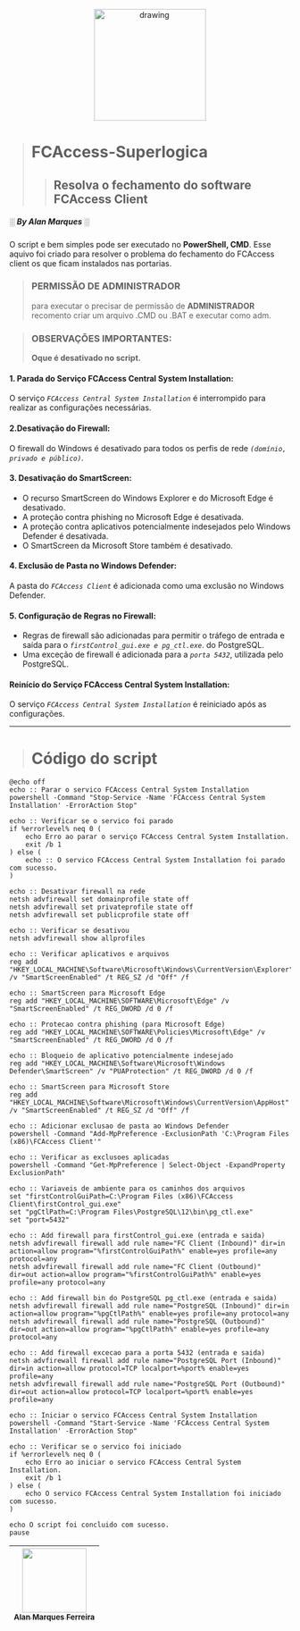 <p align="center"><img src="https://github.com/AlanMarquesFerreira/FCAccess-Superlogica/assets/124633669/078d05df-a5cf-4dbe-a29f-30c9108b9cb3.png" alt="drawing" width="200"/></p>

> # FCAccess-Superlogica
>> ## Resolva o fechamento do software FCAccess Client

##### ░ By Alan Marques ░

O script e bem simples pode ser executado no  **PowerShell, CMD**. 
Esse aquivo foi criado para resolver o problema do fechamento do FCAccess client os que ficam instalados nas portarias.

> ### PERMISSÃO DE ADMINISTRADOR
>
> para executar o  precisar de permissão de **ADMINISTRADOR** recomento criar um arquivo .CMD ou .BAT
> e executar como adm.

>### OBSERVAÇÕES IMPORTANTES:
> **Oque é desativado no script.**
>
#### 1. Parada do Serviço FCAccess Central System Installation:

O serviço _`FCAccess Central System Installation`_ é interrompido para realizar as configurações necessárias.

#### 2.Desativação do Firewall:

O firewall do Windows é desativado para todos os perfis de rede _`(domínio, privado e público)`_.

#### 3. Desativação do SmartScreen:

* O recurso SmartScreen do Windows Explorer e do Microsoft Edge é desativado.
* A proteção contra phishing no Microsoft Edge é desativada.
* A proteção contra aplicativos potencialmente indesejados pelo Windows Defender é desativada.
* O SmartScreen da Microsoft Store também é desativado.
  
#### 4. Exclusão de Pasta no Windows Defender:

A pasta do _`FCAccess Client`_ é adicionada como uma exclusão no Windows Defender.

#### 5. Configuração de Regras no Firewall:

* Regras de firewall são adicionadas para permitir o tráfego de entrada e saída para o _`firstControl_gui.exe e pg_ctl.exe`_. do PostgreSQL.
* Uma exceção de firewall é adicionada para a _`porta 5432`_, utilizada pelo PostgreSQL.

#### Reinício do Serviço FCAccess Central System Installation:

O serviço _`FCAccess Central System Installation`_ é reiniciado após as configurações.


___

># Código do script
>
```
@echo off
echo :: Parar o servico FCAccess Central System Installation
powershell -Command "Stop-Service -Name 'FCAccess Central System Installation' -ErrorAction Stop"

echo :: Verificar se o servico foi parado
if %errorlevel% neq 0 (
    echo Erro ao parar o serviço FCAccess Central System Installation.
    exit /b 1
) else (
    echo :: O servico FCAccess Central System Installation foi parado com sucesso.
)

echo :: Desativar firewall na rede
netsh advfirewall set domainprofile state off
netsh advfirewall set privateprofile state off
netsh advfirewall set publicprofile state off

echo :: Verificar se desativou
netsh advfirewall show allprofiles

echo :: Verificar aplicativos e arquivos
reg add "HKEY_LOCAL_MACHINE\Software\Microsoft\Windows\CurrentVersion\Explorer" /v "SmartScreenEnabled" /t REG_SZ /d "Off" /f

echo :: SmartScreen para Microsoft Edge
reg add "HKEY_LOCAL_MACHINE\SOFTWARE\Microsoft\Edge" /v "SmartScreenEnabled" /t REG_DWORD /d 0 /f

echo :: Protecao contra phishing (para Microsoft Edge)
reg add "HKEY_LOCAL_MACHINE\SOFTWARE\Policies\Microsoft\Edge" /v "SmartScreenEnabled" /t REG_DWORD /d 0 /f

echo :: Bloqueio de aplicativo potencialmente indesejado
reg add "HKEY_LOCAL_MACHINE\Software\Microsoft\Windows Defender\SmartScreen" /v "PUAProtection" /t REG_DWORD /d 0 /f

echo :: SmartScreen para Microsoft Store
reg add "HKEY_LOCAL_MACHINE\Software\Microsoft\Windows\CurrentVersion\AppHost" /v "SmartScreenEnabled" /t REG_SZ /d "Off" /f

echo :: Adicionar exclusao de pasta ao Windows Defender
powershell -Command "Add-MpPreference -ExclusionPath 'C:\Program Files (x86)\FCAccess Client'"

echo :: Verificar as exclusoes aplicadas
powershell -Command "Get-MpPreference | Select-Object -ExpandProperty ExclusionPath"

echo :: Variaveis de ambiente para os caminhos dos arquivos
set "firstControlGuiPath=C:\Program Files (x86)\FCAccess Client\firstControl_gui.exe"
set "pgCtlPath=C:\Program Files\PostgreSQL\12\bin\pg_ctl.exe"
set "port=5432"

echo :: Add firewall para firstControl_gui.exe (entrada e saida)
netsh advfirewall firewall add rule name="FC Client (Inbound)" dir=in action=allow program="%firstControlGuiPath%" enable=yes profile=any protocol=any
netsh advfirewall firewall add rule name="FC Client (Outbound)" dir=out action=allow program="%firstControlGuiPath%" enable=yes profile=any protocol=any

echo :: Add firewall bin do PostgreSQL pg_ctl.exe (entrada e saida)
netsh advfirewall firewall add rule name="PostgreSQL (Inbound)" dir=in action=allow program="%pgCtlPath%" enable=yes profile=any protocol=any
netsh advfirewall firewall add rule name="PostgreSQL (Outbound)" dir=out action=allow program="%pgCtlPath%" enable=yes profile=any protocol=any

echo :: Add firewall excecao para a porta 5432 (entrada e saida)
netsh advfirewall firewall add rule name="PostgreSQL Port (Inbound)" dir=in action=allow protocol=TCP localport=%port% enable=yes profile=any
netsh advfirewall firewall add rule name="PostgreSQL Port (Outbound)" dir=out action=allow protocol=TCP localport=%port% enable=yes profile=any

echo :: Iniciar o servico FCAccess Central System Installation
powershell -Command "Start-Service -Name 'FCAccess Central System Installation' -ErrorAction Stop"

echo :: Verificar se o servico foi iniciado
if %errorlevel% neq 0 (
    echo Erro ao iniciar o servico FCAccess Central System Installation.
    exit /b 1
) else (
    echo O servico FCAccess Central System Installation foi iniciado com sucesso.
)

echo O script foi concluido com sucesso.
pause
```




| [<img loading="lazy" src="https://avatars.githubusercontent.com/u/124633669?v=4" width=115><br><sub> Alan Marques Ferreira </sub>](https://github.com/alanmarquesferreira) |  
| :---: |
